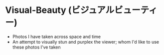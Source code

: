 # Visual-Beauty (ビジュアルビューティー)

- Photos I have taken across space and time
- An attempt to visually stun and purplex the viewer; whom I'd like to use these photos I've taken 
